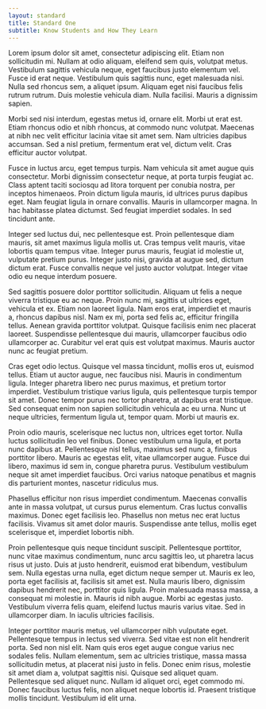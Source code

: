 ```yaml
---
layout: standard
title: Standard One
subtitle: Know Students and How They Learn
---
```

Lorem ipsum dolor sit amet, consectetur adipiscing elit. Etiam non sollicitudin mi. Nullam at odio aliquam, eleifend sem quis, volutpat metus. Vestibulum sagittis vehicula neque, eget faucibus justo elementum vel. Fusce id erat neque. Vestibulum quis sagittis nunc, eget malesuada nisi. Nulla sed rhoncus sem, a aliquet ipsum. Aliquam eget nisi faucibus felis rutrum rutrum. Duis molestie vehicula diam. Nulla facilisi. Mauris a dignissim sapien.

Morbi sed nisi interdum, egestas metus id, ornare elit. Morbi ut erat est. Etiam rhoncus odio et nibh rhoncus, at commodo nunc volutpat. Maecenas at nibh nec velit efficitur lacinia vitae sit amet sem. Nam ultricies dapibus accumsan. Sed a nisl pretium, fermentum erat vel, dictum velit. Cras efficitur auctor volutpat.

Fusce in luctus arcu, eget tempus turpis. Nam vehicula sit amet augue quis consectetur. Morbi dignissim consectetur neque, at porta turpis feugiat ac. Class aptent taciti sociosqu ad litora torquent per conubia nostra, per inceptos himenaeos. Proin dictum ligula mauris, id ultrices purus dapibus eget. Nam feugiat ligula in ornare convallis. Mauris in ullamcorper magna. In hac habitasse platea dictumst. Sed feugiat imperdiet sodales. In sed tincidunt ante.

Integer sed luctus dui, nec pellentesque est. Proin pellentesque diam mauris, sit amet maximus ligula mollis ut. Cras tempus velit mauris, vitae lobortis quam tempus vitae. Integer purus mauris, feugiat id molestie ut, vulputate pretium purus. Integer justo nisi, gravida at augue sed, dictum dictum erat. Fusce convallis neque vel justo auctor volutpat. Integer vitae odio eu neque interdum posuere.

Sed sagittis posuere dolor porttitor sollicitudin. Aliquam ut felis a neque viverra tristique eu ac neque. Proin nunc mi, sagittis ut ultrices eget, vehicula et ex. Etiam non laoreet ligula. Nam eros erat, imperdiet et mauris a, rhoncus dapibus nisl. Nam ex mi, porta sed felis ac, efficitur fringilla tellus. Aenean gravida porttitor volutpat. Quisque facilisis enim nec placerat laoreet. Suspendisse pellentesque dui mauris, ullamcorper faucibus odio ullamcorper ac. Curabitur vel erat quis est volutpat maximus. Mauris auctor nunc ac feugiat pretium.

Cras eget odio lectus. Quisque vel massa tincidunt, mollis eros ut, euismod tellus. Etiam ut auctor augue, nec faucibus nisi. Mauris in condimentum ligula. Integer pharetra libero nec purus maximus, et pretium tortor imperdiet. Vestibulum tristique varius ligula, quis pellentesque turpis tempor sit amet. Donec tempor purus nec tortor pharetra, at dapibus erat tristique. Sed consequat enim non sapien sollicitudin vehicula ac eu urna. Nunc ut neque ultricies, fermentum ligula ut, tempor quam. Morbi ut mauris ex.

Proin odio mauris, scelerisque nec luctus non, ultrices eget tortor. Nulla luctus sollicitudin leo vel finibus. Donec vestibulum urna ligula, et porta nunc dapibus at. Pellentesque nisl tellus, maximus sed nunc a, finibus porttitor libero. Mauris ac egestas elit, vitae ullamcorper augue. Fusce dui libero, maximus id sem in, congue pharetra purus. Vestibulum vestibulum neque sit amet imperdiet faucibus. Orci varius natoque penatibus et magnis dis parturient montes, nascetur ridiculus mus.

Phasellus efficitur non risus imperdiet condimentum. Maecenas convallis ante in massa volutpat, ut cursus purus elementum. Cras luctus convallis maximus. Donec eget facilisis leo. Phasellus non metus nec erat luctus facilisis. Vivamus sit amet dolor mauris. Suspendisse ante tellus, mollis eget scelerisque et, imperdiet lobortis nibh.

Proin pellentesque quis neque tincidunt suscipit. Pellentesque porttitor, nunc vitae maximus condimentum, nunc arcu sagittis leo, ut pharetra lacus risus ut justo. Duis at justo hendrerit, euismod erat bibendum, vestibulum sem. Nulla egestas urna nulla, eget dictum neque semper ut. Mauris ex leo, porta eget facilisis at, facilisis sit amet est. Nulla mauris libero, dignissim dapibus hendrerit nec, porttitor quis ligula. Proin malesuada massa massa, a consequat mi molestie in. Mauris id nibh augue. Morbi ac egestas justo. Vestibulum viverra felis quam, eleifend luctus mauris varius vitae. Sed in ullamcorper diam. In iaculis ultricies facilisis.

Integer porttitor mauris metus, vel ullamcorper nibh vulputate eget. Pellentesque tempus in lectus sed viverra. Sed vitae est non elit hendrerit porta. Sed non nisl elit. Nam quis eros eget augue congue varius nec sodales felis. Nullam elementum, sem ac ultricies tristique, massa massa sollicitudin metus, at placerat nisi justo in felis. Donec enim risus, molestie sit amet diam a, volutpat sagittis nisi. Quisque sed aliquet quam. Pellentesque sed aliquet nunc. Nullam id aliquet orci, eget commodo mi. Donec faucibus luctus felis, non aliquet neque lobortis id. Praesent tristique mollis tincidunt. Vestibulum id elit urna.

